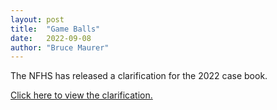 ```yaml
---
layout: post
title:  "Game Balls"
date:   2022-09-08
author: "Bruce Maurer"
---
```


The NFHS has released a clarification for the 2022 case book.

[Click here to view the clarification.](https://storage.googleapis.com/ohsaa-websites/rules/2022%20NFHS%20Football%20Clarification%20-%20FINAL%20-%20July%202022.pdf)